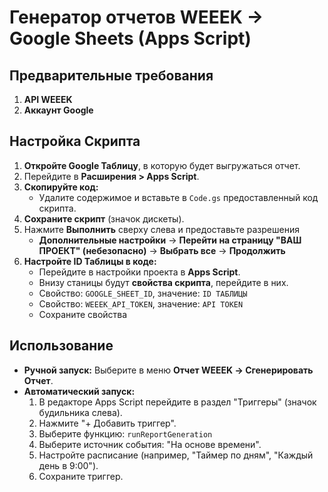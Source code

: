 # Генератор отчетов WEEEK -> Google Sheets (Apps Script)

## Предварительные требования

1.  **API WEEEK**
2.  **Аккаунт Google**

## Настройка Скрипта

1.  **Откройте Google Таблицу**, в которую будет выгружаться отчет.
2.  Перейдите в **Расширения > Apps Script**.
3.  **Скопируйте код:**
    *   Удалите содержимое и вставьте в `Code.gs` предоставленный код скрипта.
4.  **Сохраните скрипт** (значок дискеты).
6.  Нажмите **Выполнить** сверху слева и предоставьте разрешения
    *   **Дополнительные настройки** -> **Перейти на страницу "ВАШ ПРОЕКТ" (небезопасно)** -> **Выбрать все** -> **Продолжить**
5.  **Настройте ID Таблицы в коде:**
    *   Перейдите в настройки проекта в **Apps Script**.
    *   Внизу станицы будут **свойства скрипта**, перейдите в них.
    *   Свойство: `GOOGLE_SHEET_ID`, значение: `ID ТАБЛИЦЫ`
    *   Свойство: `WEEEK_API_TOKEN`, значение: `API TOKEN`
    *   Сохраните свойства

## Использование

*   **Ручной запуск:** Выберите в меню **Отчет WEEEK -> Сгенерировать Отчет**.
*   **Автоматический запуск:**
    1.  В редакторе Apps Script перейдите в раздел "Триггеры" (значок будильника слева).
    2.  Нажмите "+ Добавить триггер".
    3.  Выберите функцию: `runReportGeneration`
    4.  Выберите источник события: "На основе времени".
    5.  Настройте расписание (например, "Таймер по дням", "Каждый день в 9:00").
    6.  Сохраните триггер.
